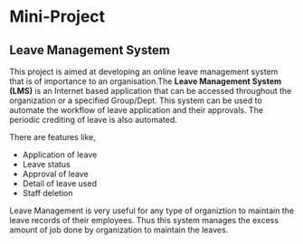 # Mini-Project
## Leave Management System 

This project is aimed at developing an online leave management system that is of importance to an organisation.The **Leave Management System (LMS)**
is an Internet based application that can be accessed throughout the organization or a specified Group/Dept. This system can be used to automate the workflow of leave application and their approvals. The periodic crediting of leave is also automated.

There are features like,
  * Application of leave 
  * Leave status 
  * Approval of leave
  * Detail of leave used
  * Staff deletion

Leave Management is very useful for any type of organiztion to maintain the leave records of their employees. Thus this system manages the excess amount of job done by organization to maintain the leaves.
